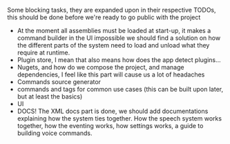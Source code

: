 ﻿Some blocking tasks, they are expanded upon in their respective TODOs, this should be done before we're ready to go
public with the project

- At the moment all assemblies must be loaded at start-up, it makes a command builder in the UI impossible we should
  find a solution on how the different parts of the system need to load and unload what they require at runtime.
- Plugin store, I mean that also means how does the app detect plugins...
- Nugets, and how do we compose the project, and manage dependencies, I feel like this part will cause us a lot of
  headaches
- Commands source generator
- commands and tags for common use cases (this can be built upon later, but at least the basics)
- UI
- DOCS! The XML docs part is done, we should add documentations explaining how the system ties together.
  How the speech system works together, how the eventing works, how settings works, a guide to building voice commands.
